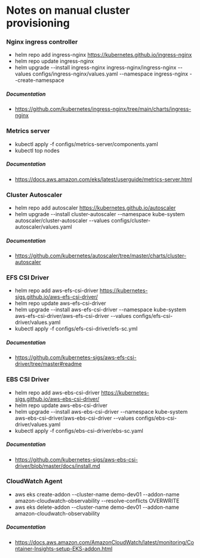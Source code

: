 # Notes on manual cluster provisioning
### Nginx ingress controller
* helm repo add ingress-nginx https://kubernetes.github.io/ingress-nginx
* helm repo update ingress-nginx
* helm upgrade --install ingress-nginx ingress-nginx/ingress-nginx --values configs/ingress-nginx/values.yaml --namespace ingress-nginx --create-namespace
##### Documentation
* https://github.com/kubernetes/ingress-nginx/tree/main/charts/ingress-nginx
### Metrics server
* kubectl apply -f configs/metrics-server/components.yaml
* kubectl top nodes
##### Documentation
* https://docs.aws.amazon.com/eks/latest/userguide/metrics-server.html
### Cluster Autoscaler
* helm repo add autoscaler https://kubernetes.github.io/autoscaler
* helm upgrade --install cluster-autoscaler --namespace kube-system autoscaler/cluster-autoscaler --values configs/cluster-autoscaler/values.yaml
##### Documentation
* https://github.com/kubernetes/autoscaler/tree/master/charts/cluster-autoscaler
### EFS CSI Driver
* helm repo add aws-efs-csi-driver https://kubernetes-sigs.github.io/aws-efs-csi-driver/
* helm repo update aws-efs-csi-driver
* helm upgrade --install aws-efs-csi-driver --namespace kube-system aws-efs-csi-driver/aws-efs-csi-driver --values configs/efs-csi-driver/values.yaml
* kubectl apply -f configs/efs-csi-driver/efs-sc.yml
##### Documentation
* https://github.com/kubernetes-sigs/aws-efs-csi-driver/tree/master#readme
### EBS CSI Driver
* helm repo add aws-ebs-csi-driver https://kubernetes-sigs.github.io/aws-ebs-csi-driver/
* helm repo update aws-ebs-csi-driver
* helm upgrade --install aws-ebs-csi-driver --namespace kube-system aws-ebs-csi-driver/aws-ebs-csi-driver --values configs/ebs-csi-driver/values.yaml
* kubectl apply -f configs/ebs-csi-driver/ebs-sc.yaml
##### Documentation
* https://github.com/kubernetes-sigs/aws-ebs-csi-driver/blob/master/docs/install.md
### CloudWatch Agent
* aws eks create-addon --cluster-name demo-dev01 --addon-name amazon-cloudwatch-observability --resolve-conflicts OVERWRITE
* aws eks delete-addon --cluster-name demo-dev01 --addon-name amazon-cloudwatch-observability
##### Documentation
* https://docs.aws.amazon.com/AmazonCloudWatch/latest/monitoring/Container-Insights-setup-EKS-addon.html
